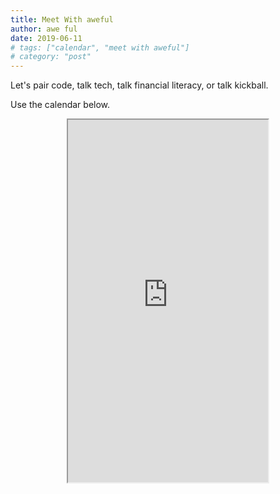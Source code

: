 ```yaml
---
title: Meet With aweful
author: awe ful
date: 2019-06-11
# tags: ["calendar", "meet with aweful"]
# category: "post"
---
```


Let's pair code, talk tech, talk financial literacy, or talk kickball.

Use the calendar below.

<center><iframe src="https://calendly.com/iwritecode" width="320px" height="580" /><iframe></center>
